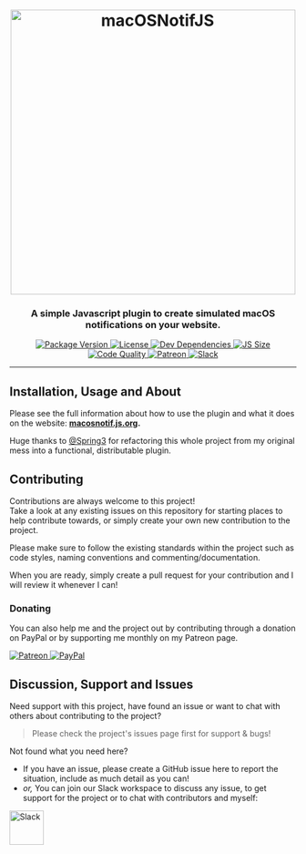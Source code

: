 <!-- Source: https://github.com/MattIPv4/template/blob/master/README.md -->

<!-- Title -->
<h1 align="center" id="macOSNotifJS">
    <a href="https://macosnotif.js.org/">
        <img src="https://raw.githubusercontent.com/MattIPv4/macOSNotifJS/master/brand/macOSNotifJS-818x162.png" alt="macOSNotifJS" width="500"/>
    </a>
</h1>

<!-- Tag line -->
<h3 align="center">A simple Javascript plugin to create simulated macOS notifications on your website.</h3>

<!-- Badges -->
<p align="center">
    <a href="https://macosnotif.js.org/">
        <img src="https://img.shields.io/github/package-json/v/MattIPv4/macOSNotifJS.svg?style=flat-square&colorB=007aff" alt="Package Version">
    </a>
    <a href="https://github.com/MattIPv4/macOSNotifJS/tree/master/LICENSE">
        <img src="https://img.shields.io/badge/license-AGPL--3.0-007aff.svg?style=flat-square" alt="License">
    </a>
    <a href="https://david-dm.org/MattIPv4/macOSNotifJS?type=dev">
        <img src="https://img.shields.io/david/dev/MattIPv4/macOSNotifJS.svg?style=flat-square&colorB=007aff" alt="Dev Dependencies">
    </a>
    <a href="https://github.com/MattIPv4/macOSNotifJS/blob/master/dist/macOSNotif.min.js">
        <img src="https://img.shields.io/github/size/MattIPv4/macOSNotifJS/dist/macOSNotif.min.js.svg?style=flat-square&colorB=007aff" alt="JS Size">
    </a>
    <a href="https://www.codacy.com/app/MattIPv4/macOSNotifJS">
        <img src="https://img.shields.io/codacy/grade/30c279b64bca4edd89b78da704cd08f2.svg?style=flat-square&colorB=007aff" alt="Code Quality">
    </a>
    <a href="http://patreon.mattcowley.co.uk/" target="_blank">
        <img src="https://img.shields.io/badge/patreon-IPv4-blue.svg?style=flat-square&colorB=007aff" alt="Patreon"/>
    </a>
    <a href="http://slack.mattcowley.co.uk/" target="_blank">
        <img src="https://img.shields.io/badge/slack-MattIPv4-blue.svg?style=flat-square&colorB=007aff" alt="Slack"/>
    </a>
</p>

----

<!-- Content -->
## Installation, Usage and About

Please see the full information about how to use the plugin and what it does on the website: **[macosnotif.js.org](https://macosnotif.js.org/).**

Huge thanks to [@Spring3](https://github.com/Spring3) for refactoring this whole project from my original mess into a functional, distributable plugin.

<!-- Contributing -->
## Contributing

Contributions are always welcome to this project!\
Take a look at any existing issues on this repository for starting places to help contribute towards, or simply create your own new contribution to the project.

Please make sure to follow the existing standards within the project such as code styles, naming conventions and commenting/documentation.

When you are ready, simply create a pull request for your contribution and I will review it whenever I can!

### Donating

You can also help me and the project out by contributing through a donation on PayPal or by supporting me monthly on my Patreon page.
<p>
    <a href="http://patreon.mattcowley.co.uk/" target="_blank">
        <img src="https://img.shields.io/badge/patreon-IPv4-blue.svg?logo=patreon&logoWidth=30&logoColor=F96854&style=popout-square" alt="Patreon"/>
    </a>
    <a href="http://paypal.mattcowley.co.uk/" target="_blank">
        <img src="https://img.shields.io/badge/paypal-Matt%20(IPv4)%20Cowley-blue.svg?logo=paypal&logoWidth=30&logoColor=00457C&style=popout-square" alt="PayPal"/>
    </a>
</p>

<!-- Discussion & Support -->
## Discussion, Support and Issues

Need support with this project, have found an issue or want to chat with others about contributing to the project?
> Please check the project's issues page first for support & bugs!

Not found what you need here?
* If you have an issue, please create a GitHub issue here to report the situation, include as much detail as you can!
* _or,_ You can join our Slack workspace to discuss any issue, to get support for the project or to chat with contributors and myself:
<a href="http://slack.mattcowley.co.uk/" target="_blank">
    <img src="https://img.shields.io/badge/slack-MattIPv4-blue.svg?logo=slack&logoWidth=30&logoColor=blue&style=popout-square" alt="Slack" height="60">
</a>
